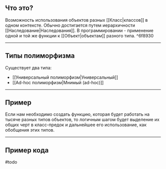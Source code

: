 ## Что это?
Возможность использования объектов разных [[Класс|классов]] в одном контексте. Обычно достигается путем иерархичности [[Наследование|Наследования]]. В программировании - применение одной и той же функции к [[Объект|объектам]] разного типа. ^6f8930

---

## Типы полиморфизма
Существует два типа:
- [[Универсальный полиморфизм|Универсальный]]
- [[Ad-hoc полиморфизм|Мнимый (ad-hoc)]]

---

## Пример
Если нам необходимо создать функцию, которая будет работать на тысяче разных типов объектов, то логичным шагом будет выделение их общих черт в класс-предок и дальнейшее его использование, как обобщения этих типов. 

---

## Пример кода
#todo 